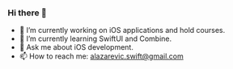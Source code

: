### Hi there 👋

- 🔭 I’m currently working on iOS applications and hold courses.
- 🌱 I’m currently learning SwiftUI and Combine.
- 💬 Ask me about iOS development.
- 📫 How to reach me: alazarevic.swift@gmail.com
